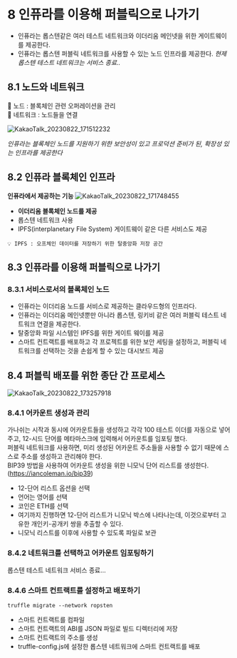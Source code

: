 # 8 인퓨라를 이용해 퍼블릭으로 나가기

- 인퓨라는 롭스텐같은 여러 테스트 네트워크와 이더리움 메인넷을 위한 게이트웨이를 제공한다.
- 인퓨라는 롭스텐 퍼블릭 네트워크를 사용할 수 있는 노드 인프라를 제공한다.
*현제 롭스텐 테스트 네트워크는 서비스 종료..*

## 8.1 노드와 네트워크

 📌 노드 : 블록체인 관련 오퍼레이션을 관리   
 📌 네트워크 : 노드들을 연결

![KakaoTalk_20230822_171512232](https://github.com/TwoPair/Blockchain_Study/assets/101495241/bfa53dc2-bf91-42a2-b076-af5ca884b914)

*인퓨라는 블록체인 노드를 지원하기 위한 보안성이 있고 프로덕션 준비가 된, 확장성 있는 인프라를 제공한다*

## 8.2 인퓨라 블록체인 인프라

**인퓨라에서 제공하는 기능**
![KakaoTalk_20230822_171748455](https://github.com/TwoPair/Blockchain_Study/assets/101495241/e22470b3-2165-493e-b32d-fe3ea4132edc)

- **이더리움 블록체인 노드를 제공**
- 롭스텐 네트워크 사용
- IPFS(interplanetary File System) 게이트웨이 같은 다른 서비스도 제공
```
💡 IPFS : 오프체인 데이터를 저장하기 위한 탈중앙화 저장 공간
```

## 8.3 인퓨라를 이용해 퍼블릭으로 나가기

### 8.3.1 서비스로서의 블록체인 노드

- 인퓨라는 이더리움 노드를 서비스로 제공하는 클라우드형의 인프라다. 
- 인퓨라는 이더리움 메인넷뿐만 아니라 롭스텐, 링키비 같은 여러 퍼블릭 테스트 네트워크 연결을 제공한다.
- 탈중앙화 파일 시스템인 IPFS를 위한 게이트 웨이를 제공
- 스마트 컨트랙트를 배포하고 각 프로젝트를 위한 보안 세팅을 설정하고, 퍼블릭 네트워크를 선택하는 것을 손쉽게 할 수 있는 대시보드 제공

## 8.4 퍼블릭 배포를 위한 종단 간 프로세스

![KakaoTalk_20230822_173257918](https://github.com/TwoPair/Blockchain_Study/assets/101495241/0b09139f-f21d-4f11-b984-a7c811cbf71d)

### 8.4.1 어카운트 생성과 관리
가나쉬는 시작과 동시에 어카운트들을 생성하고 각각 100 테스트 이더를 자동으로 넣어주고, 12-시드 단어를 메타마스크에 입력해서 어카운트를 임포팅 했다.   
퍼블릭 네트워크를 사용하면, 미리 생성된 어카운트 주소들을 사용할 수 없기 때문에 스스로 주소를 생성하고 관리해야 한다.   
BIP39 방법을 사용하여 어카운트 생성을 위한 니모닉 단어 리스트를 생성한다. (https://iancoleman.io/bip39)

- 12-단어 리스트 옵션을 선택
- 언어는 영어를 선택
- 코인은 ETH를 선택
- 여기까지 진행하면 12-단어 리스트가 니모닉 박스에 나타나는데, 이것으로부터 고유한 개인키-공개키 쌍을 추출할 수 있다.
- 니모닉 리스트를 이후에 사용할 수 있도록 파일로 보관

### 8.4.2 네트워크를 선택하고 어카운트 임포팅하기

롭스텐 테스트 네트워크 서비스 종료...


### 8.4.6 스마트 컨트랙트를 설정하고 배포하기

```
truffle migrate --network ropsten
```

- 스마트 컨트랙트를 컴파일
- 스마트 컨트랙트의 ABI를 JSON 파일로 빌드 디렉터리에 저장
- 스마트 컨트랙트의 주소를 생성
- truffle-config.js에 설정한 롭스텐 네트워크에 스마트 컨트랙트를 배포


